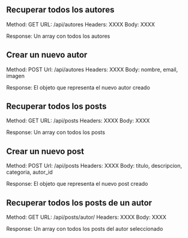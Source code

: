 ## Recuperar todos los autores

Method: GET
URL: /api/autores
Headers: XXXX
Body: XXXX

Response: Un array con todos los autores

## Crear un nuevo autor

Method: POST
Url: /api/autores
Headers: XXXX
Body: nombre, email, imagen

Response: El objeto que representa el nuevo autor creado

## Recuperar todos los posts

Method: GET
URL: /api/posts
Headers: XXXX
Body: XXXX

Response: Un array con todos los posts

## Crear un nuevo post

Method: POST
Url: /api/posts
Headers: XXXX
Body: titulo, descripcion, categoria, autor_id

Response: El objeto que representa el nuevo post creado

## Recuperar todos los posts de un autor

Method: GET
URL: /api/posts/autor/<AUTORID>
Headers: XXXX
Body: XXXX

Response: Un array con todos los posts del autor seleccionado
